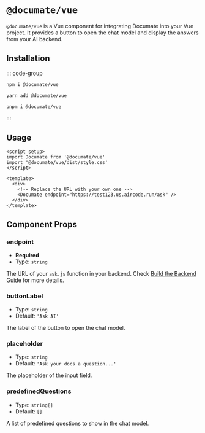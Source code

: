 # `@documate/vue`

`@documate/vue` is a Vue component for integrating Documate into your Vue project. It provides a button to open the chat model and display the answers from your AI backend.

## Installation

::: code-group

```bash [npm]
npm i @documate/vue
```

```bash [yarn]
yarn add @documate/vue
```

```bash [pnpm]
pnpm i @documate/vue
```

:::

## Usage

```vue
<script setup>
import Documate from '@documate/vue'
import '@documate/vue/dist/style.css'
</script>

<template>
  <div>
    <!-- Replace the URL with your own one -->
    <Documate endpoint="https://test123.us.aircode.run/ask" />
  </div>
</template>
```

## Component Props

### endpoint

- __Required__
- Type: `string`

The URL of your `ask.js` function in your backend. Check [Build the Backend Guide](/getting-started/backend) for more details.

### buttonLabel

- Type: `string`
- Default: `'Ask AI'`

The label of the button to open the chat model.

### placeholder

- Type: `string`
- Default: `'Ask your docs a question...'`

The placeholder of the input field.

### predefinedQuestions

- Type: `string[]`
- Default: `[]`

A list of predefined questions to show in the chat model.

